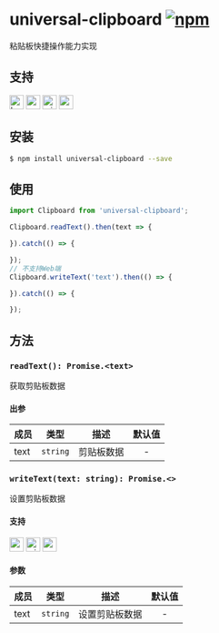 # universal-clipboard [![npm](https://img.shields.io/npm/v/universal-clipboard.svg)](https://www.npmjs.com/package/universal-clipboard)

粘贴板快捷操作能力实现

## 支持
<img alt="browser" src="https://gw.alicdn.com/tfs/TB1uYFobGSs3KVjSZPiXXcsiVXa-200-200.svg" width="25px" height="25px" /> <img alt="weex" src="https://gw.alicdn.com/tfs/TB1jM0ebMaH3KVjSZFjXXcFWpXa-200-200.svg" width="25px" height="25px" /> <img alt="miniApp" src="https://gw.alicdn.com/tfs/TB1bBpmbRCw3KVjSZFuXXcAOpXa-200-200.svg" width="25px" height="25px" /> <img alt="wechatMiniprogram" src="https://img.alicdn.com/tfs/TB1slcYdxv1gK0jSZFFXXb0sXXa-200-200.svg" width="25px" height="25px">

## 安装
```bash
$ npm install universal-clipboard --save
```

## 使用

```javascript
import Clipboard from 'universal-clipboard';

Clipboard.readText().then(text => {

}).catch(() => {

});
// 不支持Web端
Clipboard.writeText('text').then(() => {

}).catch(() => {

});
```

## 方法

### `readText(): Promise.<text>`
获取剪贴板数据

#### 出参
| 成员 | 类型     | 描述       | 默认值 |
| ---- | -------- | ---------- | :----: |
| text | `string` | 剪贴板数据 |   -    |

### `writeText(text: string): Promise.<>`
设置剪贴板数据

#### 支持
<img alt="weex" src="https://gw.alicdn.com/tfs/TB1jM0ebMaH3KVjSZFjXXcFWpXa-200-200.svg" width="25px" height="25px" /> <img alt="miniApp" src="https://gw.alicdn.com/tfs/TB1bBpmbRCw3KVjSZFuXXcAOpXa-200-200.svg" width="25px" height="25px" /> <img alt="wechatMiniprogram" src="https://img.alicdn.com/tfs/TB1slcYdxv1gK0jSZFFXXb0sXXa-200-200.svg" width="25px" height="25px">

#### 参数
| 成员 | 类型     | 描述           | 默认值 |
| ---- | -------- | -------------- | :----: |
| text | `string` | 设置剪贴板数据 |   -    |
